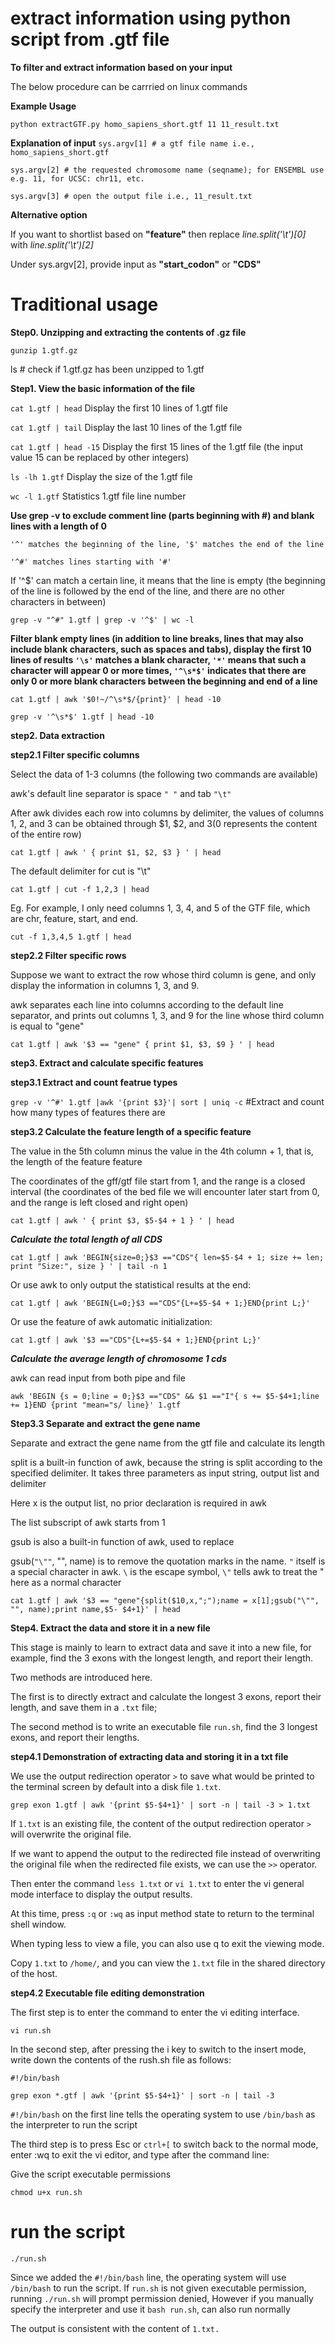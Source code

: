 # extract information using python script from .gtf file

**To filter and extract information based on your input**

The below procedure can be carrried on linux commands

**Example Usage**

`python extractGTF.py homo_sapiens_short.gtf 11 11_result.txt`

**Explanation of input**
`sys.argv[1] # a gtf file name i.e., homo_sapiens_short.gtf`

`sys.argv[2] # the requested chromosome name (seqname); for ENSEMBL use e.g. 11, for UCSC: chr11, etc.`

`sys.argv[3] # open the output file i.e., 11_result.txt`

**Alternative option**

If you want to shortlist based on **"feature"** then replace _line.split('\t')[0]_ with _line.split('\t')[2]_

Under sys.argv[2], provide input as **"start_codon"** or **"CDS"**


# Traditional usage

**Step0. Unzipping and extracting the contents of .gz file**

`gunzip 1.gtf.gz`

ls  # check if 1.gtf.gz has been unzipped to 1.gtf

**Step1. View the basic information of the file**

`cat 1.gtf | head` Display the first 10 lines of 1.gtf file

`cat 1.gtf | tail` Display the last 10 lines of the 1.gtf file

`cat 1.gtf | head -15` Display the first 15 lines of the 1.gtf file (the input value 15 can be replaced by other integers)

`ls -lh 1.gtf` Display the size of the 1.gtf file

`wc -l 1.gtf` Statistics 1.gtf file line number

**Use grep -v to exclude comment line (parts beginning with #) and blank lines with a length of 0**

`'^' matches the beginning of the line, '$' matches the end of the line`

`'^#' matches lines starting with '#'`

If '^$' can match a certain line, it means that the line is empty (the beginning of the line is followed by the end of the line, and there are no other characters in between)

`grep -v "^#" 1.gtf | grep -v '^$' | wc -l`

**Filter blank empty lines (in addition to line breaks, lines that may also include blank characters, such as spaces and tabs), display the first 10 lines of results
`'\s'` matches a blank character, `'*'` means that such a character will appear 0 or more times, `'^\s*$'` indicates that there are only 0 or more blank characters between the beginning and end of a line**

`cat 1.gtf | awk '$0!~/^\s*$/{print}' | head -10`

`grep -v '^\s*$' 1.gtf | head -10`

**step2. Data extraction**

**step2.1 Filter specific columns**

Select the data of 1-3 columns (the following two commands are available)

awk's default line separator is space `" "` and tab `"\t"`

After awk divides each row into columns by delimiter, the values of columns 1, 2, and 3 can be obtained through $1, $2, and $3 ($0 represents the content of the entire row)

`cat 1.gtf | awk ' { print $1, $2, $3 } ' | head`

The default delimiter for cut is "\t"

`cat 1.gtf | cut -f 1,2,3 | head`

Eg. For example, I only need columns 1, 3, 4, and 5 of the GTF file, which are chr, feature, start, and end.

`cut -f 1,3,4,5 1.gtf | head`

**step2.2 Filter specific rows**

Suppose we want to extract the row whose third column is gene, and only display the information in columns 1, 3, and 9.

awk separates each line into columns according to the default line separator, and prints out columns 1, 3, and 9 for the line whose third column is equal to "gene"

`cat 1.gtf | awk '$3 == "gene" { print $1, $3, $9 } ' | head`

**step3. Extract and calculate specific features**

**step3.1 Extract and count featrue types**

`grep -v '^#' 1.gtf |awk '{print $3}'| sort | uniq -c` #Extract and count how many types of features there are

**step3.2 Calculate the feature length of a specific feature**

The value in the 5th column minus the value in the 4th column + 1, that is, the length of the feature feature

The coordinates of the gff/gtf file start from 1, and the range is a closed interval (the coordinates of the bed file we will encounter later start from 0, and the range is left closed and right open)

`cat 1.gtf | awk ' { print $3, $5-$4 + 1 } ' | head`

**_Calculate the total length of all CDS_**

`cat 1.gtf | awk 'BEGIN{size=0;}$3 =="CDS"{ len=$5-$4 + 1; size += len; print "Size:", size } ' | tail -n 1`

Or use awk to only output the statistical results at the end:

`cat 1.gtf | awk 'BEGIN{L=0;}$3 =="CDS"{L+=$5-$4 + 1;}END{print L;}'`

Or use the feature of awk automatic initialization:

`cat 1.gtf | awk '$3 =="CDS"{L+=$5-$4 + 1;}END{print L;}'`

**_Calculate the average length of chromosome 1 cds_**

awk can read input from both pipe and file

`awk 'BEGIN {s = 0;line = 0;}$3 =="CDS" && $1 =="I"{ s += $5-$4+1;line += 1}END {print "mean="s/ line}' 1.gtf`

**Step3.3 Separate and extract the gene name**

Separate and extract the gene name from the gtf file and calculate its length

split is a built-in function of awk, because the string is split according to the specified delimiter. It takes three parameters as input string, output list and delimiter

Here x is the output list, no prior declaration is required in awk

The list subscript of awk starts from 1

gsub is also a built-in function of awk, used to replace

gsub(`"\""`, "", name) is to remove the quotation marks in the name. `"` itself is a special character in awk. `\` is the escape symbol, `\"` tells awk to treat the " here as a normal character

`cat 1.gtf | awk '$3 == "gene"{split($10,x,";");name = x[1];gsub("\"", "", name);print name,$5- $4+1}' | head`

**Step4. Extract the data and store it in a new file**

This stage is mainly to learn to extract data and save it into a new file, for example, find the 3 exons with the longest length, and report their length.

Two methods are introduced here.

The first is to directly extract and calculate the longest 3 exons, report their length, and save them in a `.txt` file;

The second method is to write an executable file `run.sh`, find the 3 longest exons, and report their lengths.

**step4.1 Demonstration of extracting data and storing it in a txt file**

We use the output redirection operator `>` to save what would be printed to the terminal screen by default into a disk file `1.txt`.

`grep exon 1.gtf | awk '{print $5-$4+1}' | sort -n | tail -3 > 1.txt`

If `1.txt` is an existing file, the content of the output redirection operator `>` will overwrite the original file.

If we want to append the output to the redirected file instead of overwriting the original file when the redirected file exists, we can use the `>>` operator.

Then enter the command `less 1.txt` or `vi 1.txt` to enter the vi general mode interface to display the output results.

At this time, press `:q` or `:wq` as input method state to return to the terminal shell window.

When typing less to view a file, you can also use q to exit the viewing mode.

Copy `1.txt` to `/home/`, and you can view the `1.txt` file in the shared directory of the host.

**step4.2 Executable file editing demonstration**

The first step is to enter the command to enter the vi editing interface.

`vi run.sh`

In the second step, after pressing the i key to switch to the insert mode, write down the contents of the rush.sh file as follows:

`#!/bin/bash`

`grep exon *.gtf | awk '{print $5-$4+1}' | sort -n | tail -3`

`#!/bin/bash` on the first line tells the operating system to use `/bin/bash` as the interpreter to run the script

The third step is to press Esc or `ctrl+[` to switch back to the normal mode, enter :wq to exit the vi editor, and type after the command line:

Give the script executable permissions

`chmod u+x run.sh`

# run the script

`./run.sh`

Since we added the `#!/bin/bash` line, the operating system will use `/bin/bash` to run the script. If `run.sh` is not given executable permission, running `./run.sh` will prompt permission denied, However if you manually specify the interpreter and use it `bash run.sh`, can also run normally

The output is consistent with the content of `1.txt.`


